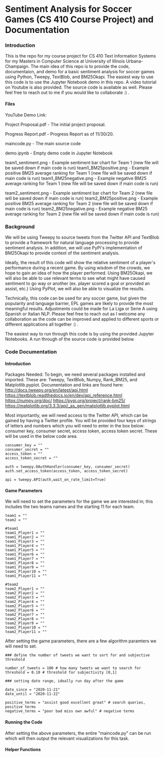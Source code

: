 # Sentiment Analysis for Soccer Games (CS 410 Course Project) and Documentation

### Introduction

This is the repo for my course project for CS 410 Text Information Systems for my Masters in Computer Science at University of Illinois Urbana-Champaign. The main idea of this repo is to provide the code, documentaion, and demo for a basic sentiment analysis for soccer games using Python, Tweepy, TextBlob, and BM25Okapi. The easiest way to use this code is to use the Jupyter Notebook demo in this repo. A video tutorial on Youtube is also provided. The source code is available as well. Please feel free to reach out to me if you would like to collaborate :) .

#### Files 

YouTube Demo Link: 

Project Proposal.pdf - The initial project proposal. 

Progress Report.pdf - Progress Report as of 11/30/20.

maincode.py - The main source code

demo.ipynb - Empty demo code in Jupyter Notebook

team1_sentiment.png - Example sentiment bar chart for Team 1 (new file will be saved down if main code is run)
team1_BM25positive.png - Example positive BM25 average ranking for Team 1 (new file will be saved down if main code is run)
team1_BM25negative.png - Example negative BM25 average ranking for Team 1 (new file will be saved down if main code is run)

team2_sentiment.png - Example sentiment bar chart for Team 2 (new file will be saved down if main code is run)
team2_BM25positive.png - Example positive BM25 average ranking for Team 2 (new file will be saved down if main code is run)
team2_BM25negative.png - Example negative BM25 average ranking for Team 2 (new file will be saved down if main code is run)

### Background

We will be using Tweepy to source tweets from the Twitter API and TextBlob to provide a framework for natural language processing to provide sentiment analysis. In addition, we will use PyPi's implementation of BM25Okapi to provide context of the sentiment analysis.

Ideally, the result of this code will show the relative sentiment of a player's performance during a recent game. By using wisdom of the crowds, we hope to gain an idea of how the player performed. Using BM25Okapi, we will also be able to use relevant terms to see what might have caused sentiment to go way or another (ex. player scored a goal or provided an assist, etc.) Using PyPlot, we will also be able to visualize the results.

Technically, this code can be used for any soccer game, but given the popularity and language barrier, EPL games are likely to provide the most meaningful results. Adjustments could be made for La Liga or Serie A using Spanish or Italian NLP. Please feel free to reach out as I welcome any collaboration as the code can be improved and applied to different sports or different applications all together :) .

The easiest way to run through this code is by using the provided Jupyter Notebooks. A run through of the source code is provided below. 

### Code Documentation

#### Introduction 

Packages Needed: To begin, we need several packages installed and imported. These are: Tweepy, TextBlob, Numpy, Rank_BM25, and Matplotlib.pyplot. Documentation and links are found here: http://docs.tweepy.org/en/latest/api.html https://textblob.readthedocs.io/en/dev/api_reference.html https://numpy.org/doc/ https://pypi.org/project/rank-bm25/ https://matplotlib.org/3.3.3/api/_as_gen/matplotlib.pyplot.html

Most importantly, we will need access to the Twitter API, which can be gained by having a Twitter profile. You will be provided four keys of strings of letters and numbers which you will need to enter in the box below: consumer key, consumer secret, access token, access token secret. These will be used in the below code area. 

```shell
consumer_key = ""
consumer_secret = ""
access_token = ""
access_token_secret = ""

auth = tweepy.OAuthHandler(consumer_key, consumer_secret)
auth.set_access_token(access_token, access_token_secret)

api = tweepy.API(auth,wait_on_rate_limit=True)
``` 

#### Game Parameters

We will need to set the parameters for the game we are interested in; this includes the two teams names and the starting 11 for each team. 

```shell
team1 = ""
team2 = ""

#team1
team1_Player1 = ""
team1_Player2 = ""
team1_Player3 = ""
team1_Player4 = ""
team1_Player5 = ""
team1_Player6 = ""
team1_Player7 = ""
team1_Player8 = ""
team1_Player9 = ""
team1_Player10 = ""
team1_Player11 = ""

#team2
team2_Player1 = ""
team2_Player2 = ""
team2_Player3 = ""
team2_Player4 = ""
team2_Player5 = ""
team2_Player6 = ""
team2_Player7 = ""
team2_Player8 = ""
team2_Player9 = ""
team2_Player10 = ""
team2_Player11 = ""
```
After setting the game parameters, there are a few algorithm paramters we will need to set. 

```shell
### define the number of tweets we want to sort for and subjective threshold

number_of_tweets = 100 # how many tweets we want to search for
threshold = 0.10 # threshold for subjectivity [0,1]

### setting date range, ideally run day after the game

date_since = "2020-11-21"
date_until = "2020-11-22"
```


```shell
positive_terms = "assist good excellent great" # search queries, positive terms
negative_terms = "poor bad miss own awful" # negative terms
```

#### Running the Code

After setting the above parameters, the entire "maincode.py" can be run which will then output the relevant visualizations for this task. 



#### Helper Functions 









